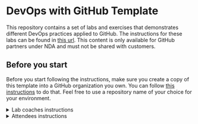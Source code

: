 # DevOps with GitHub Template

This repository contains a set of labs and exercises that demonstrates different DevOps practices applied to GitHub. The instructions for these labs can be found in [this url](https://github.partners/devops.github.io/white-belt/labs/index.html). 
This content is only available for GitHub partners under NDA and must not be shared with customers.

## Before you start

Before you start following the instructions, make sure you create a copy of this template into a GitHub organization you own. You can follow [this instructions](https://docs.github.com/en/enterprise-server@3.10/repositories/creating-and-managing-repositories/creating-a-repository-from-a-template) to do that. Feel free to use a repository name of your choice for your environment.

<details>

<summary>Lab coaches instructions</summary>

## 1. Lab coaches instructions

The following instructions should be performed by lab coaches who are setting up these labs for a bigger audience. These steps are meant to be followed once and will configure the environment for trainees to go through the exercises.

### Pre-requisites

This lab requires:

- `GitHub organization`: we recommend you use your NFR environment for it.
- `Azure subscription`: resources will be provisioned in Azure by GitHub Actions to demonstrate Continous Deployment, therefore an active Azure subscription that you permissions to create resources in is required. You can create an Azure account for free.
- `Microsoft Teams`: we will integrate with Microsoft Teams to push messages into channels based on events in GitHub, therefore we recommend that you create a new Microsoft Team for use with this class.

### Generate a GitHub personal access token

To ensure that we can provision resources in GitHub on your behalf, we will need to authenticate, and for that we will need a Personal Access Token (PAT). Personal access tokens are intended to access GitHub resources on behalf of yourself. In GitHub, there are two types of personal access tokens. You can read more about them [here](https://docs.github.com/en/authentication/keeping-your-account-and-data-secure/creating-a-personal-access-token#types-of-personal-access-tokens). For this exercise, we will generate a **classic** PAT. 

> You can read more about how to keep your personal access tokens secure following [this link](https://docs.github.com/en/authentication/keeping-your-account-and-data-secure/creating-a-personal-access-token#keeping-your-personal-access-tokens-secure).

[Generate a PAT](https://docs.github.com/en/github/authenticating-to-github/creating-a-personal-access-token) in GitHub, with the following scopes.

| Scope | Permission |
|-------| ---------- |
| repo | Full control of private repositories |
| workflow | Update GitHub Action workflows |
| admin:repo_hook | Full control of repository hooks |
| notifications | Access notifications |

When you're done, make sure to copy the token. For your security, it won't be shown again. You will need to provide this when you make your request in the DevOps Dojo Self Service Power App.


#### Generate an Azure Service Principal

To ensure that we can provision resources in Azure, we will need to authenticate, and for that we will need to generate a service principal and grant it `Contributor` access to your Azure subscription.

First [sign in with Azure CLI](https://docs.microsoft.com/en-us/cli/azure/authenticate-azure-cli) executing the `az login` command, this will start an interactive login session opening your default web browser.

To create the service principal, execute:

```sh
az ad sp create-for-rbac --name "<name>" --role "Contributor" --output "json" --scopes /subscriptions/<subscriptionId>
```

> The service principal will be granted contributor role against the default subscription, use `--scopes="/subscriptions/<SUBSCRIPTION_ID>"` to specify a specific subscription

The below output will be returned when the service principal has been created.

```json
{
  "appId": "<client_id>",
  "displayName": "<name>",
  "password": "<client_secret>",
  "tenant": "<tenant_id>"
}
```

To obtain the Object ID of the service principal, execute: 

```sh
az ad sp list --display-name "<name>" --query "[].id" --output tsv
```

### Configure Incoming Webhook in Microsoft Teams

To receive messages from GitHub into Microsoft Teams, we will need to [create an Incoming Webhook](https://docs.microsoft.com/en-us/microsoftteams/platform/webhooks-and-connectors/how-to/add-incoming-webhook#create-incoming-webhook-1) in a channel in your team.

Once you have configured the Incoming Webhook, make a note of the webhook URL.

> We recommend creating the webhook in the General channel, however if you want to create another channel to receive messages into, that is also fine.
> In case you are creating environment for the masterclass, then create a webhook in Bookings/ Coupons team channel

### Lab Setup

Before you start going through this lab it is important that you configure a set of organization secrets.[Here](https://docs.github.com/en/actions/security-guides/encrypted-secrets#creating-encrypted-secrets-for-an-organization) you have some instructions on how to create secrets at org level :

- `AZURE_CREDENTIALS` that should have the following format, where clientId is the `appId` field of the [Generate an Azure Service Principal](#generate-an-Azure-Service-Principal) output:
    ```json
    {
        "clientId": "<GUID>",
        "clientSecret": "<STRING>",
        "subscriptionId": "<GUID>",
        "tenantId": "<GUID>"
    }
    ```
- `SERVICEPRINCIPAL_PASSWORD`: password generated as part of the service principal creation.
- `SERVICE_PRINCIPAL_OBJECT_ID`: object id generated as part of the service principal creation.
- `SERVICE_PRINCIPAL_CLIENT_ID`: app id generated as part of the service principal creation.
- `MS_TEAMS_WEBHOOK_URI`: webhook URL of the incoming webhook that you just generated.
- `MYSQL_PASSWORD`: keep in mind that for this value the restrictions are:
    - Your password must be at least 8 characters in length and no more than 128 characters in length.
    - Your password must contain characters from three of the following categories – English uppercase letters, English lowercase letters, numbers (0-9), and non-alphanumeric characters (!, $, #, %, etc.).
    - Your password cannot contain all or part of the login name. (Part of a login name is defined as three or more consecutive alphanumeric characters.)
- `DEVOPS_WITH_GITHUB_PAT`: the GitHub PAT token you generated in the previous section.

Now that you have everything ready and the repository created from this template, go ahead and update the values o the `.github/variables/variables.json` file with your environment data:

```json
{
    "name": "prefix",
    "value": "<three-letters-prefix>" --> Note this value will be used to generate the name for the Azure resources
},
{
    "name": "subscriptionid",
    "value": "<azure-subscription-id>"
},
{
    "name": "repoName",
    "value": "<repo-name>"
}
```

With that you are ready to start your masterclass! 🚀

</details>

<details>

<summary>Attendees instructions</summary>

## 2. Attendees

Get ready for the bootcamp! If you are here everything you really need to do is go to the issues section of this repo and open an new issue using the template `Create copy of demo repository - [Template]`.

You can check the **[labs instructions](https://github.partners/devops.github.io/white-belt/labs/index.html)** 🚀

</details>
